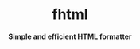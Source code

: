 <h1 align="center">fhtml</h1>
<div align="center">
  <strong>
    Simple and efficient HTML formatter
  </strong>
</div>

<br />

